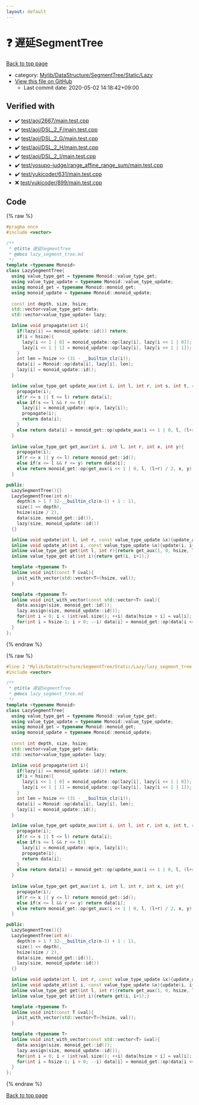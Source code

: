 ```yaml
---
layout: default
---
```


<!-- mathjax config similar to math.stackexchange -->
<script type="text/javascript" async
  src="https://cdnjs.cloudflare.com/ajax/libs/mathjax/2.7.5/MathJax.js?config=TeX-MML-AM_CHTML">
</script>
<script type="text/x-mathjax-config">
  MathJax.Hub.Config({
    TeX: { equationNumbers: { autoNumber: "AMS" }},
    tex2jax: {
      inlineMath: [ ['$','$'] ],
      processEscapes: true
    },
    "HTML-CSS": { matchFontHeight: false },
    displayAlign: "left",
    displayIndent: "2em"
  });
</script>

<script type="text/javascript" src="https://cdnjs.cloudflare.com/ajax/libs/jquery/3.4.1/jquery.min.js"></script>
<script src="https://cdn.jsdelivr.net/npm/jquery-balloon-js@1.1.2/jquery.balloon.min.js" integrity="sha256-ZEYs9VrgAeNuPvs15E39OsyOJaIkXEEt10fzxJ20+2I=" crossorigin="anonymous"></script>
<script type="text/javascript" src="../../../../../../assets/js/copy-button.js"></script>
<link rel="stylesheet" href="../../../../../../assets/css/copy-button.css" />


# :question: 遅延SegmentTree

<a href="../../../../../../index.html">Back to top page</a>

* category: <a href="../../../../../../index.html#de8a5606096431aaa412f7e202a14bf5">Mylib/DataStructure/SegmentTree/Static/Lazy</a>
* <a href="{{ site.github.repository_url }}/blob/master/Mylib/DataStructure/SegmentTree/Static/Lazy/lazy_segment_tree.cpp">View this file on GitHub</a>
    - Last commit date: 2020-05-02 14:18:42+09:00




## Verified with

* :heavy_check_mark: <a href="../../../../../../verify/test/aoj/2667/main.test.cpp.html">test/aoj/2667/main.test.cpp</a>
* :heavy_check_mark: <a href="../../../../../../verify/test/aoj/DSL_2_F/main.test.cpp.html">test/aoj/DSL_2_F/main.test.cpp</a>
* :heavy_check_mark: <a href="../../../../../../verify/test/aoj/DSL_2_G/main.test.cpp.html">test/aoj/DSL_2_G/main.test.cpp</a>
* :heavy_check_mark: <a href="../../../../../../verify/test/aoj/DSL_2_H/main.test.cpp.html">test/aoj/DSL_2_H/main.test.cpp</a>
* :heavy_check_mark: <a href="../../../../../../verify/test/aoj/DSL_2_I/main.test.cpp.html">test/aoj/DSL_2_I/main.test.cpp</a>
* :heavy_check_mark: <a href="../../../../../../verify/test/yosupo-judge/range_affine_range_sum/main.test.cpp.html">test/yosupo-judge/range_affine_range_sum/main.test.cpp</a>
* :heavy_check_mark: <a href="../../../../../../verify/test/yukicoder/631/main.test.cpp.html">test/yukicoder/631/main.test.cpp</a>
* :x: <a href="../../../../../../verify/test/yukicoder/899/main.test.cpp.html">test/yukicoder/899/main.test.cpp</a>


## Code

<a id="unbundled"></a>
{% raw %}
```cpp
#pragma once
#include <vector>

/**
 * @title 遅延SegmentTree
 * @docs lazy_segment_tree.md
 */
template <typename Monoid>
class LazySegmentTree{
  using value_type_get = typename Monoid::value_type_get;
  using value_type_update = typename Monoid::value_type_update;
  using monoid_get = typename Monoid::monoid_get;
  using monoid_update = typename Monoid::monoid_update;
  
  const int depth, size, hsize;
  std::vector<value_type_get> data;
  std::vector<value_type_update> lazy;

  inline void propagate(int i){
    if(lazy[i] == monoid_update::id()) return;
    if(i < hsize){
      lazy[i << 1 | 0] = monoid_update::op(lazy[i], lazy[i << 1 | 0]);
      lazy[i << 1 | 1] = monoid_update::op(lazy[i], lazy[i << 1 | 1]);
    }
    int len = hsize >> (31 - __builtin_clz(i));
    data[i] = Monoid::op(data[i], lazy[i], len);
    lazy[i] = monoid_update::id();
  }

  inline value_type_get update_aux(int i, int l, int r, int s, int t, const value_type_update &x){
    propagate(i);
    if(r <= s || t <= l) return data[i];
    else if(s <= l && r <= t){
      lazy[i] = monoid_update::op(x, lazy[i]);
      propagate(i);
      return data[i];
    }
    else return data[i] = monoid_get::op(update_aux(i << 1 | 0, l, (l+r) / 2, s, t, x), update_aux(i << 1 | 1, (l+r) / 2, r, s, t, x));
  }
  
  inline value_type_get get_aux(int i, int l, int r, int x, int y){
    propagate(i);
    if(r <= x || y <= l) return monoid_get::id();
    else if(x <= l && r <= y) return data[i];
    else return monoid_get::op(get_aux(i << 1 | 0, l, (l+r) / 2, x, y), get_aux(i << 1 | 1, (l+r) / 2, r, x, y));
  }

public:
  LazySegmentTree(){}
  LazySegmentTree(int n):
    depth(n > 1 ? 32-__builtin_clz(n-1) + 1 : 1),
    size(1 << depth),
    hsize(size / 2),
    data(size, monoid_get::id()),
    lazy(size, monoid_update::id())
  {}

  inline void update(int l, int r, const value_type_update &x){update_aux(1, 0, hsize, l, r, x);}
  inline void update_at(int i, const value_type_update &x){update(i, i+1, x);}
  inline value_type_get get(int l, int r){return get_aux(1, 0, hsize, l, r);}
  inline value_type_get at(int i){return get(i, i+1);}

  template <typename T>
  inline void init(const T &val){
    init_with_vector(std::vector<T>(hsize, val));
  }

  template <typename T>
  inline void init_with_vector(const std::vector<T> &val){
    data.assign(size, monoid_get::id());
    lazy.assign(size, monoid_update::id());
    for(int i = 0; i < (int)val.size(); ++i) data[hsize + i] = val[i];
    for(int i = hsize-1; i > 0; --i) data[i] = monoid_get::op(data[i << 1 | 0], data[i << 1 | 1]);
  }
};

```
{% endraw %}

<a id="bundled"></a>
{% raw %}
```cpp
#line 2 "Mylib/DataStructure/SegmentTree/Static/Lazy/lazy_segment_tree.cpp"
#include <vector>

/**
 * @title 遅延SegmentTree
 * @docs lazy_segment_tree.md
 */
template <typename Monoid>
class LazySegmentTree{
  using value_type_get = typename Monoid::value_type_get;
  using value_type_update = typename Monoid::value_type_update;
  using monoid_get = typename Monoid::monoid_get;
  using monoid_update = typename Monoid::monoid_update;
  
  const int depth, size, hsize;
  std::vector<value_type_get> data;
  std::vector<value_type_update> lazy;

  inline void propagate(int i){
    if(lazy[i] == monoid_update::id()) return;
    if(i < hsize){
      lazy[i << 1 | 0] = monoid_update::op(lazy[i], lazy[i << 1 | 0]);
      lazy[i << 1 | 1] = monoid_update::op(lazy[i], lazy[i << 1 | 1]);
    }
    int len = hsize >> (31 - __builtin_clz(i));
    data[i] = Monoid::op(data[i], lazy[i], len);
    lazy[i] = monoid_update::id();
  }

  inline value_type_get update_aux(int i, int l, int r, int s, int t, const value_type_update &x){
    propagate(i);
    if(r <= s || t <= l) return data[i];
    else if(s <= l && r <= t){
      lazy[i] = monoid_update::op(x, lazy[i]);
      propagate(i);
      return data[i];
    }
    else return data[i] = monoid_get::op(update_aux(i << 1 | 0, l, (l+r) / 2, s, t, x), update_aux(i << 1 | 1, (l+r) / 2, r, s, t, x));
  }
  
  inline value_type_get get_aux(int i, int l, int r, int x, int y){
    propagate(i);
    if(r <= x || y <= l) return monoid_get::id();
    else if(x <= l && r <= y) return data[i];
    else return monoid_get::op(get_aux(i << 1 | 0, l, (l+r) / 2, x, y), get_aux(i << 1 | 1, (l+r) / 2, r, x, y));
  }

public:
  LazySegmentTree(){}
  LazySegmentTree(int n):
    depth(n > 1 ? 32-__builtin_clz(n-1) + 1 : 1),
    size(1 << depth),
    hsize(size / 2),
    data(size, monoid_get::id()),
    lazy(size, monoid_update::id())
  {}

  inline void update(int l, int r, const value_type_update &x){update_aux(1, 0, hsize, l, r, x);}
  inline void update_at(int i, const value_type_update &x){update(i, i+1, x);}
  inline value_type_get get(int l, int r){return get_aux(1, 0, hsize, l, r);}
  inline value_type_get at(int i){return get(i, i+1);}

  template <typename T>
  inline void init(const T &val){
    init_with_vector(std::vector<T>(hsize, val));
  }

  template <typename T>
  inline void init_with_vector(const std::vector<T> &val){
    data.assign(size, monoid_get::id());
    lazy.assign(size, monoid_update::id());
    for(int i = 0; i < (int)val.size(); ++i) data[hsize + i] = val[i];
    for(int i = hsize-1; i > 0; --i) data[i] = monoid_get::op(data[i << 1 | 0], data[i << 1 | 1]);
  }
};

```
{% endraw %}

<a href="../../../../../../index.html">Back to top page</a>

